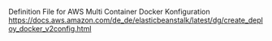 Definition File for AWS Multi Container Docker Konfiguration
https://docs.aws.amazon.com/de_de/elasticbeanstalk/latest/dg/create_deploy_docker_v2config.html
